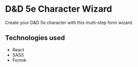 # D&D 5e Character Wizard

Create your D&D 5e character with this multi-step form wizard.

## Technologies used
- React
- SASS
- Formik
